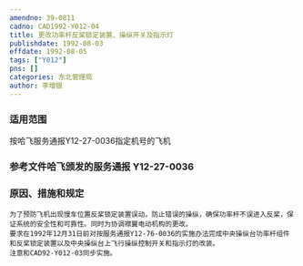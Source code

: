 ```yaml
---
amendno: 39-0811  
cadno: CAD1992-Y012-04  
title: 更改功率杆反桨锁定装置、操纵开关及指示灯  
publishdate: 1992-08-03  
effdate: 1992-08-05  
tags: ["Y012"]  
pns: []  
categories: 东北管理局  
author: 李增银  
---
```

  
### 适用范围  
按哈飞服务通报Y12-27-0036指定机号的飞机  
  
<!--more-->  
### 参考文件哈飞颁发的服务通报 Y12-27-0036  
  
### 原因、措施和规定  
    为了预防飞机出现慢车位置反桨锁定装置误动，防止错误的操纵，确保功率杆不误进入反桨，保证系统的安全性和可靠性。同时为协调襟翼电动机构的更改。  
    要求在1992年12月31日前对按服务通报Y12-76-0036的实施办法完成中央操纵台功率杆组件和反桨锁定装置以及中央操纵台上飞行操纵控制开关和指示灯的改装。  
    注意和CAD92-Y012-03同步实施。  
